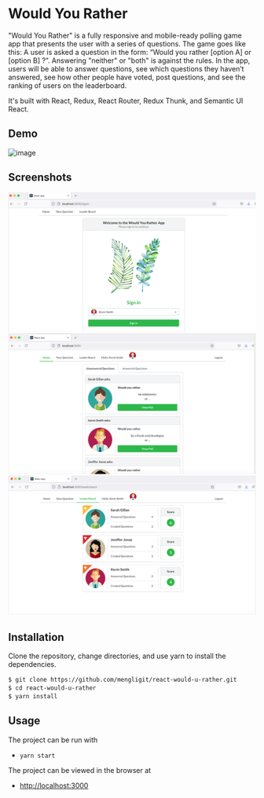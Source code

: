 # Would You Rather

"Would You Rather" is a fully responsive and mobile-ready polling game app that presents the user with a series of questions. The game goes like this: A user is asked a question in the form: “Would you rather [option A] or [option B] ?”. Answering "neither" or "both" is against the rules. In the app, users will be able to answer questions, see which questions they haven’t answered, see how other people have voted, post questions, and see the ranking of users on the leaderboard.

It's built with React, Redux, React Router, Redux Thunk, and Semantic UI React.

## Demo
![image](https://github.com/mengligit/react-would-u-rather/blob/main/docs/images/demo.gif)

## Screenshots

![screenshot #1](docs/images/screen3_small.png)
![screenshot #2](docs/images/screen1_small.png)
![screenshot #3](docs/images/screen2_small.png)

## Installation

Clone the repository, change directories, and use yarn to install the dependencies.

```bash
$ git clone https://github.com/mengligit/react-would-u-rather.git
$ cd react-would-u-rather
$ yarn install
```

## Usage

The project can be run with

- `yarn start`

The project can be viewed in the browser at

- [http://localhost:3000](http://localhost:3000)


